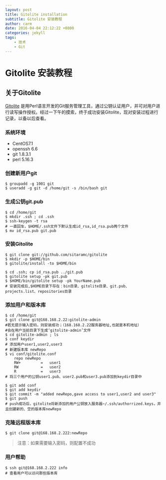 ```yaml
---
layout: post
title: Gitolite installation
subtitle: Gitolite 安装教程
author: carm
date: 2016-04-04 22:12:22 +0800
categories: jekyll
tags:
    - 技术
    - Git
---
```

# Gitolite 安装教程


## 关于Gitolite
[Gitolite](https://github.com/sitaramc/gitolite.git) 是用Perl语言开发的Git服务管理工具，通过公钥认证用户，并可对用户进行读写操作授权。经过一下午的摸索，终于成功安装Gitolite，现对安装过程进行记录，以备以后查看。

### 系统环境

* CentOS7.1
* openssh 6.6
* git 1.8.3.1
* perl 5.16.3

### 创建新用户git
    $ groupadd -g 1001 git
    $ useradd -g git -d /home/git -s /bin/bash git

### 生成公钥git.pub
    $ cd /home/git
    $ mkdir .ssh ; cd .ssh
    $ ssh-keygen -t rsa
    # 一直回车，$HOME/.ssh文件下默认生成id_rsa,id_rsa.pub两个文件
    $ mv id_rsa.pub git.pub

### 安装Gitolite
    $ git clone git://github.com/sitaramc/gitolite
    $ mkdir -p $HOME/bin
    $ gitolite/install -to $HOME/bin

    $ cd .ssh; cp id_rsa.pub ../git.pub
    $ gitolite setup -pk git.pub
    $ $HOME/bin/gitolite setup -pk YourName.pub
    # 安装完成后,$HOME目录下存在：bin目录、gitolite目录、git.pub、projects.list、repositories目录

### 添加用户和版本库
    $ cd /home/git
    $ git clone git@168.168.2.22:gitolite-admin
    #若无提示输入密码，则安装成功；（168.168.2.22服务器地址,也就是本机地址）
    #会在用户当前目录下生成‘gitolite-admin’文件
    $ cd gitolite-admin ; ls
    $ conf keydir
    # 添加用户user1,user2,user3
    # 新建版本库 newRepo
    $ vi conf/gitolite.conf
        repo newRepo
        RW+         =   user1
        RW          =   user2
        R           =   user3
    # 将三个用户的公钥user1.pub、user2.pub和user3.pub添加到keydir目录中

    $ git add conf
    $ git add keydir
    $ git commit -m "added newRepo,gave access to user1,user2 and user3"
    $ git push
    # push成功后，gitolite将新添加的用户公钥放入服务器~/.ssh/authorrized.keys，并且创建新的、空的版本库newRepo

### 克隆远程版本库
    $ git clone git@168.168.2.222:newRepo

> 注意：如果需要输入密码，则配置不成功

### 用户帮助
    $ ssh git@168.168.2.222 info
    # 查看用户可以访问那些版本库
